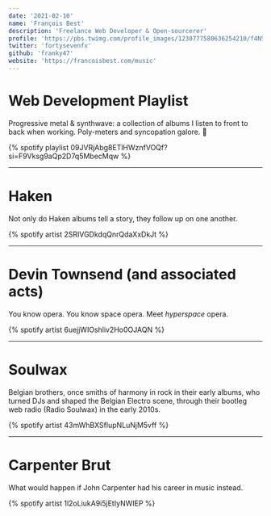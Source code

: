 ```yaml
---
date: '2021-02-10'
name: 'François Best'
description: 'Freelance Web Developer & Open-sourcerer'
profile: 'https://pbs.twimg.com/profile_images/1230777580636254210/f4NS_2hF_400x400.jpg'
twitter: 'fortysevenfx'
github: 'franky47'
website: 'https://francoisbest.com/music'
---
```


# Web Development Playlist

Progressive metal & synthwave: a collection of albums I listen to front to back when working.
Poly-meters and syncopation galore. 🤘

{% spotify playlist 09JVRjAbg8ETlHWznfVOQf?si=F9Vksg9aQp2D7q5MbecMqw %}

---

# Haken

Not only do Haken albums tell a story, they follow up on one another.

{% spotify artist 2SRIVGDkdqQnrQdaXxDkJt %}

---

# Devin Townsend (and associated acts)

You know opera. You know space opera. Meet _hyperspace_ opera.

{% spotify artist 6uejjWIOshliv2Ho0OJAQN %}

---

# Soulwax

Belgian brothers, once smiths of harmony in rock in their early albums,
who turned DJs and shaped the Belgian Electro scene, through their bootleg web
radio (Radio Soulwax) in the early 2010s.

{% spotify artist 43mWhBXSflupNLuNjM5vff %}

---

# Carpenter Brut

What would happen if John Carpenter had his career in music instead.

{% spotify artist 1l2oLiukA9i5jEtIyNWIEP %}
